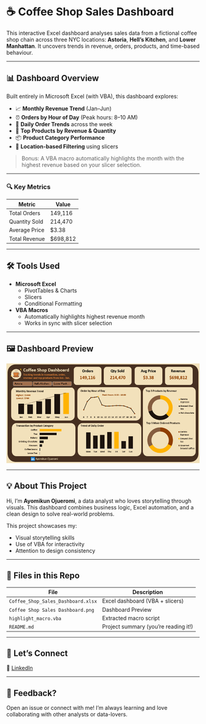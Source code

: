 # ☕ Coffee Shop Sales Dashboard

This interactive Excel dashboard analyses sales data from a fictional coffee shop chain across three NYC locations: **Astoria**, **Hell’s Kitchen**, and **Lower Manhattan**. It uncovers trends in revenue, orders, products, and time-based behaviour.

---

## 📊 Dashboard Overview

Built entirely in Microsoft Excel (with VBA), this dashboard explores:

- 📈 **Monthly Revenue Trend** (Jan–Jun)
- ⏰ **Orders by Hour of Day** (Peak hours: 8–10 AM)
- 📅 **Daily Order Trends** across the week
- 🥇 **Top Products by Revenue & Quantity**
- 📦 **Product Category Performance**
- 📍 **Location-based Filtering** using slicers

> Bonus: A VBA macro automatically highlights the month with the highest revenue based on your slicer selection.

---

### 🔍 Key Metrics
| Metric | Value |
|--------|-------|
| Total Orders | 149,116 |
| Quantity Sold | 214,470 |
| Average Price | $3.38 |
| Total Revenue | $698,812 |

---

## 🛠️ Tools Used

- **Microsoft Excel**
  - PivotTables & Charts
  - Slicers
  - Conditional Formatting
- **VBA Macros**
  - Automatically highlights highest revenue month
  - Works in sync with slicer selection

---

## 🖼️ Dashboard Preview

![Dashboard Preview](Coffee%20Shop%20Sales%20Dashboard.png)

---

## 💡 About This Project

Hi, I’m **Ayomikun Ojueromi**, a data analyst who loves storytelling through visuals. This dashboard combines business logic, Excel automation, and a clean design to solve real-world problems.

This project showcases my:
- Visual storytelling skills
- Use of VBA for interactivity
- Attention to design consistency

---

## 📁 Files in this Repo

| File | Description |
|------|-------------|
| `Coffee_Shop_Sales_Dashboard.xlsx` | Excel dashboard (VBA + slicers) |
| `Coffee Shop Sales Dashboard.png` | Dashboard Preview |
| `highlight_macro.vba` | Extracted macro script |
| `README.md` | Project summary (you’re reading it!) |

---

## 🤝 Let’s Connect

📍 [LinkedIn](https://www.linkedin.com/in/aojueromi)

---

## 💬 Feedback?

Open an issue or connect with me! I’m always learning and love collaborating with other analysts or data-lovers.
